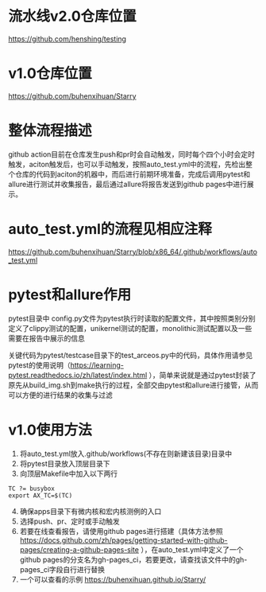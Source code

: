 # 流水线v2.0仓库位置
https://github.com/henshing/testing



















# v1.0仓库位置
https://github.com/buhenxihuan/Starry


# 整体流程描述
github action目前在仓库发生push和pr时会自动触发，同时每个四个小时会定时触发，aciton触发后，也可以手动触发，按照auto_test.yml中的流程，先检出整个仓库的代码到aciton的机器中，而后进行前期环境准备，完成后调用pytest和allure进行测试并收集报告，最后通过allure将报告发送到github pages中进行展示。

# auto_test.yml的流程见相应注释 
https://github.com/buhenxihuan/Starry/blob/x86_64/.github/workflows/auto_test.yml

# pytest和allure作用
pytest目录中 config.py文件为pytest执行时读取的配置文件，其中按照类别分别定义了clippy测试的配置，unikernel测试的配置，monolithic测试配置以及一些需要在报告中展示的信息

关键代码为pytest/testcase目录下的test_arceos.py中的代码，具体作用请参见pytest的使用说明（https://learning-pytest.readthedocs.io/zh/latest/index.html ），简单来说就是通过pytest封装了原先从build_img.sh到make执行的过程，全部交由pytest和allure进行接管，从而可以方便的进行结果的收集与过滤

# v1.0使用方法

1. 将auto_test.yml放入.github/workflows(不存在则新建该目录)目录中
2. 将pytest目录放入顶层目录下
3. 向顶层Makefile中加入以下两行
```shell
TC ?= busybox
export AX_TC=$(TC)
```
4. 确保apps目录下有微内核和宏内核测例的入口
5. 选择push、pr、定时或手动触发
6. 若要在线查看报告，请使用github pages进行搭建（具体方法参照 https://docs.github.com/zh/pages/getting-started-with-github-pages/creating-a-github-pages-site ），在auto_test.yml中定义了一个github pages的分支名为gh-pages_ci，若要更改，请查找该文件中的gh-pages_ci字段自行进行替换
7. 一个可以查看的示例 https://buhenxihuan.github.io/Starry/
